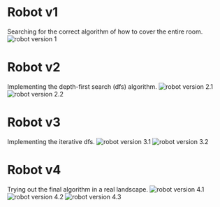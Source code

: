 # Robot v1
Searching for the correct algorithm of how to cover the entire room.
![robot version 1](gifs/robot-v1.gif)
# Robot v2
Implementing the depth-first search (dfs) algorithm.
![robot version 2.1](gifs/robot-v2.1.gif)
![robot version 2.2](gifs/robot-v2.2.gif)
# Robot v3
Implementing the iterative dfs.
![robot version 3.1](gifs/robot-v3.1.gif)
![robot version 3.2](gifs/robot-v3.2.gif)
# Robot v4
Trying out the final algorithm in a real landscape.
![robot version 4.1](gifs/robot-v4.1.gif)
![robot version 4.2](gifs/robot-v4.2.gif)
![robot version 4.3](gifs/robot-v4.3.gif)